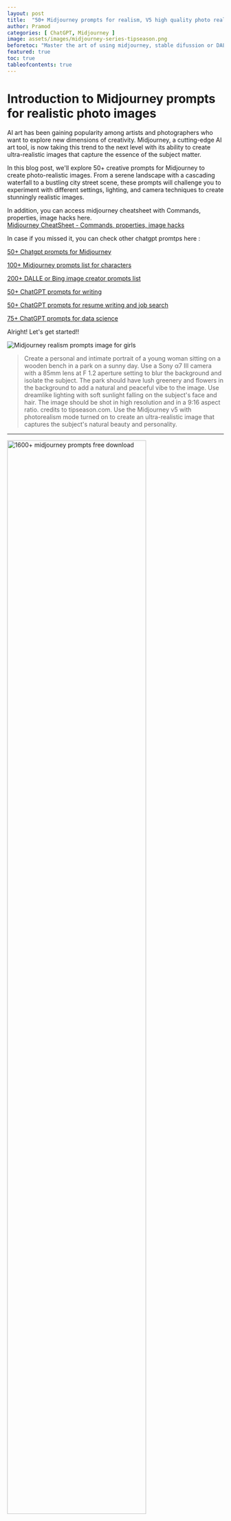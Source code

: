 ```yaml
---
layout: post
title:  "50+ Midjourney prompts for realism, V5 high quality photo realistic prompt ideas"
author: Pramod
categories: [ ChatGPT, Midjourney ]
image: assets/images/midjourney-series-tipseason.png
beforetoc: "Master the art of using midjourney, stable difussion or DALL-E-2 with creative realistic photo like images."
featured: true
toc: true
tableofcontents: true
---
```


# Introduction to Midjourney prompts for realistic photo images
AI art has been gaining popularity among artists and photographers who want to explore new dimensions of creativity.
Midjourney, a cutting-edge AI art tool, is now taking this trend to the next level with its ability to create
ultra-realistic images that capture the essence of the subject matter.

In this blog post, we'll explore 50+ creative prompts for  Midjourney to create photo-realistic images. From a
serene landscape with a cascading waterfall to a bustling city street scene, these prompts will challenge you to
experiment with different settings, lighting, and camera techniques to create stunningly realistic images.

In addition, you can access midjourney cheatsheet with Commands, properties, image hacks here.      
<a href="/midjourney-cheatsheet/"> Midjourney CheatSheet - Commands, properties, image hacks </a>

In case if you missed it, you can check other chatgpt promtps here :

[50+ Chatgpt prompts for Midjourney](/chatgpt-prompts-for-midjourney/)

[100+ Midjourney prompts list for characters](/midjourney-prompts-for-characters/)

[200+ DALLE or Bing image creator prompts list](/dalle-bing-image-prompt-ideas/)

[50+ ChatGPT prompts for writing](/chatgpt-prompts-for-writing/)

[50+ ChatGPT prompts for resume writing and job search](/chatgpt-prompts-for-resume/)

[75+ ChatGPT prompts for data science](/chatgpt-prompts-for-data-science/)

Alright! Let's get started!!

<img class="img-fluid" src="/assets/images/realism-girls.png" alt="Midjourney realism prompts image for girls">

>  Create a personal and intimate portrait of a young woman sitting on a wooden bench in a park on a sunny day. Use a Sony
α7 III camera with a 85mm lens at F 1.2 aperture setting to blur the background and isolate the subject. The park should
have lush greenery and flowers in the background to add a natural and peaceful vibe to the image. Use dreamlike lighting
with soft sunlight falling on the subject's face and hair. The image should be shot in high resolution and in a 9:16
aspect ratio. credits to tipseason.com. Use the Midjourney v5 with photorealism mode turned on to create an
ultra-realistic image that captures the subject's natural beauty and personality.
<hr>

<a href="https://etsy.me/3GUkPIH"><img src="/assets/images/midjourney-prompts-cover.jpg" alt="1600+ midjourney prompts free download" style="width:80%;"></a>
<br>
<hr>

<img class="img-fluid" src="/assets/images/realism-boy.png" alt="Midjourney prompts for photorealistic images">
> Create a realistic image of a young boy playing football in an urban park. Use a Nikon D850 DSLR camera with a 200mm
lens at F 1.2 aperture setting to isolate the subject and add a blurred backdrop of skyscrapers. The park should have a
busy street and streetlights in the background to add a sense of city life. Use dramatic lighting with sunlight and
shadows to create a dynamic image. credits to tipseason.com. Use the Midjourney v5 with photorealism mode turned on to
capture the boy's enthusiasm for the game.
<hr>


## How to generate midjourney prompts for photo realism

1. Use the latest AI model, Midjourney v5, to create photorealistic images. For example, create a portrait of a person
   that looks like a photograph, with realistic skin tones and sharp details -- v5 
2. Use a long lens, such as an 85mm, 100mm or 200mm, to isolate portrait subjects and create a shallow depth of field.
   For example, create a portrait of a person with a blurred background, making the subject stand out and appear more
   prominent with 100mm lens.
3. Use specific camera models, such as the Sony α7 III, Nikon D850 DSLR 4k or Canon EOS R5, or even the Hasselblad, to
   create high-quality images with realistic colors and details. For example, create a portrait of a person with a Sony
   α7 III camera, capturing their features and expressions with precision.
4. Use keywords such as "candid" "personal", 4k, 8k to recreate a natural and authentic look in high quality. For
   example, create an image of a person laughing with their friends in candid 8k form, capturing a genuine moment of joy
   and happiness.
5. Use a wide aperture setting, such as F 1.2, to create a blurry background and make the subject stand out. For
   example, create a portrait of a person with a blurred background of a cornfield, giving the image a dreamy and
   romantic feel.
6. Add blurry backdrop hints, such as an abandoned church or a street photo at night, to create a sense of mood and
   atmosphere. For example, create a portrait of a person with a blurred background of a city street at night, creating
   a sense of mystery and intrigue.
7. Use dreamlike lighting or dramatic lighting to create a sense of depth and contrast in the image. For example, create
   a portrait of a person with dramatic lighting, casting strong shadows and highlights on their face.
8. Create ultra-detailed images with sharp lines and textures, capturing every detail with precision. For example,
   create a portrait of a person with a detailed texture of their skin, making the image appear more realistic.
9. Create personal portraits that capture the essence of the person's character and personality. For example, create a
   portrait of a person in their natural environment, showcasing their interests and passions.
10. Use the "--testp" command to put Midjourney into photorealism mode, creating images that look like real photographs.
11. Use an aspect ratio of 9:16, which is commonly used for portrait images on social media platforms like Instagram and
    TikTok.
12. Experiment with Vermeer lighting or Rembrandt lighting, two famous oil paint artists who used atmospheric light for
    creative advantage. For example, create a portrait of a person with Vermeer lighting, creating a soft and warm glow
    that illuminates their face.

<a href="https://etsy.me/3ljbdQ3"><img src="/assets/images/chatgpt-prompts-ai-tools-1000.jpg" alt="chatgpt prompts and ai tools download" class="img-fluid"></a>

## Midjourney prompts for realism or realistic photos 
Based on above rules, here are 50+ photorealistic high quality midjourney prompts that you can try today. 

<img class="img-fluid" src="/assets/images/realism-writer.png" alt="Midjourney prompts for photorealistic images">

> A personal portrait of a writer sitting at a desk in a home office, with a blurred backdrop of bookshelves. Use a 
Hasselblad camera with a 85mm lens at F 1.2 aperture setting and soft sunlight falling on the subject to capture the
subject's creativity and intelligence. -- v5

<hr>
<img class="img-fluid" src="/assets/images/photorealistic-girl.png" alt="Midjourney prompts for photorealistic images">

> A photorealistic image of a young girl blowing bubbles in a park, with colorful flowers and a big blue sky in the
background. Shot from a close-up angle to capture the sense of playfulness and innocence.

1. Create a portrait of a middle-aged man standing on the deck of a yacht at sunset. Use a Canon EOS R5 camera with a
   100mm lens at F 1.2 aperture setting to blur the background and isolate the subject. The ocean and sunset should be
   visible in the background, with warm, golden light falling on the man's face. Use a dreamlike lighting effect to
   create a serene and peaceful image. credits to tipseason.com. Use the Midjourney v5 with photorealism mode turned on
   to capture the man's rugged yet sophisticated personality.

2. Create a realistic image of a young woman sitting on a park bench in autumn. Use a Hasselblad camera with a 85mm lens
   at F 1.2 aperture setting to blur the background and isolate the subject. The park should have colorful autumn leaves
   and trees in the background, with soft sunlight falling on the subject's face. Use a warm and inviting lighting
   effect to create a cozy and inviting image. credits to tipseason.com. Use the Midjourney v5 with photorealism mode
   turned on to capture the woman's natural beauty and grace.

3. Create a portrait of a musician playing a guitar on a stage. Use a Sony α7 III camera with a 100mm lens at F 1.2
   aperture setting to blur the background and isolate the subject. The stage should have dramatic lighting with
   spotlights and smoke to create a dynamic and engaging atmosphere. Use a Rembrandt lighting effect to highlight the
   musician's face and hands. credits to www.tipseason.com . Use the Midjourney v5 with photorealism mode turned on to capture the musician's passion
   and talent.

4. Create a realistic image of a family walking in a forest. Use a Nikon D850 DSLR camera with a 85mm lens at F 1.2
   aperture setting to blur the background and isolate the subjects. The forest should have tall trees and soft sunlight
   filtering through the leaves to create a natural and peaceful environment. Use a personal portrait style to capture
   the family's connection and love for nature. credits to tipseason.com. Use the Midjourney v5 with photorealism mode turned on to create an
   image that captures the family's joy and happiness.

5. Create a photorealistic image of a vintage motorcycle parked on a deserted road at dusk. Use a Nikon D850 DSLR 4k
   camera with a 200mm lens and F 1.2 aperture setting to isolate the motorcycle from the background and create a
   dreamlike atmosphere. prompts inspiration like tipseason.com, The road should be lined with trees and the sky should have a warm,
   orange glow to create a dramatic effect.

6. Capture the beauty of a classic French chateau in the countryside. Use a Hasselblad camera with a 100mm lens and F
   1.2 aperture setting to create a shallow depth of field and blur the background. The chateau should be surrounded by
   lush gardens and trees, with the sun setting in the distance to create a warm, golden light.

7. Create a personal portrait of a young girl playing with her pet dog in a field of wildflowers. Use a Canon EOS R5
   camera with a 85mm lens and F 1.2 aperture setting to create a shallow depth of field and blur the background.
   credits to tipseason.com. The field should be filled with colorful wildflowers and the sun should be shining bright
   to create a warm, summery atmosphere.

8. Capture the beauty of a rugged coastline at sunset. Use a Sony α7 III camera with a 100mm lens and F 1.2 aperture
setting to isolate the subject and create a dreamlike atmosphere. The coastline should have rocky cliffs and crashing
waves, with the sun setting in the distance to create a warm, golden light.

9. Create a photorealistic image of a majestic African elephant in its natural habitat. Use a Nikon D850 DSLR 4k camera
with a 200mm lens and F 1.2 aperture setting to create a shallow depth of field and blur the background. The elephant
should be in a grassy savanna, with a warm, orange glow from the setting sun to create a dramatic effect.

10. A candid shot of a young couple sitting on a park bench, with the focus on the couple and the background blurred
    out. Use a Canon EOS R5 camera with a 100mm lens at F 1.2 aperture setting to capture the intimacy of the moment.
11. A portrait of a musician playing a guitar on a street at night, with a blurry backdrop of city lights. Use a Nikon
    D850 DSLR 4k camera with a 200mm lens and dreamlike lighting to capture the passion and emotion of the performance.
12. A personal portrait of a senior citizen sitting on a rocking chair on a porch, with a blurred backdrop of a
    cornfield. Use a Hasselblad camera with a 85mm lens at F 1.2 aperture setting and natural lighting to capture the
    subject's character and wisdom.
13. A close-up portrait of a baby with soft lighting and a blurred backdrop of a nursery. Use a Sony α7 III camera with
    a 100mm lens at F 1.2 aperture setting to capture the innocence and beauty of the subject.
14. A portrait of a young athlete practicing yoga on a beach at sunrise, with dreamlike lighting and a blurry backdrop
    of the ocean. credits to tipseason.com. Use a Canon EOS R5 camera with a 85mm lens at F 1.2 aperture setting to
    capture the strength and grace of the subject.
15. A candid portrait of a street artist painting a mural on a brick wall, with a blurry backdrop of the cityscape. Use
    a Nikon D850 DSLR 4k camera with a 200mm lens and dramatic lighting to capture the passion and creativity of the
    artist.
16. A personal portrait of a fashion model sitting on a velvet couch, with a blurred backdrop of a grand staircase. Use
    a Hasselblad camera with a 100mm lens at F 1.2 aperture setting and dreamlike lighting to capture the subject's
    beauty and elegance.
17. A portrait of a couple sitting in a coffee shop, with a blurry backdrop of the coffeehouse and its patrons. Use a
    Sony α7 III camera with a 85mm lens at F 1.2 aperture setting and natural lighting to capture the intimacy and
    warmth of the moment.
18. A candid portrait of a chef cooking in a kitchen, with a blurry backdrop of the restaurant's dining room. Use a
    Canon EOS R5 camera with a 100mm lens at F 1.2 aperture setting and ultra-detailed lighting to capture the subject's
    passion and skill.
19. A photorealistic image of a young boy playing in a park on a sunny day, surrounded by trees and grass, with a soccer
    ball at his feet and a big smile on his face. Shot from a low angle to capture the sense of playfulness and joy.
20. A realistic image of a winter landscape, with snow-covered trees, a frozen lake, and a cozy cabin in the distance.
    Shot during the golden hour to capture the warmth of the setting sun on the snow.
21. A photorealistic image of a woman sitting at a desk in her home office, surrounded by books and papers, with a cup
    of coffee in hand and a laptop open in front of her. Shot from a high angle to capture the sense of focus and
    productivity.
22. A realistic image of a sunset on the beach, with warm orange and pink tones in the sky, and waves gently lapping at
    the shore. Shot from a low angle to capture the sense of peace and tranquility.
23. A photorealistic image of a chef preparing a dish in a busy kitchen, with steam rising from the pots and pans, and
    colorful ingredients spread out on the counter. Shot from a close-up angle to capture the sense of action and
    intensity.
24. A realistic image of a young couple holding hands and walking through a beautiful garden, with flowers in full bloom
    all around them. Shot during the springtime to capture the sense of new beginnings and growth.
25. A photorealistic image of a majestic eagle in flight, with its wings spread wide and the wind rushing through its
    feathers. Shot from a bird's-eye view to capture the sense of freedom and power.
26. A realistic image of a busy city street at night, with neon lights and bustling crowds of people. Shot from a high
    angle to capture the sense of energy and excitement.
27. A photorealistic image of a lone hiker trekking through a mountainous landscape, with snow-capped peaks in the
    distance and a backpack slung over their shoulder. Shot from a wide angle to capture the sense of adventure and
    exploration.
28. A realistic image of a classic car cruising down a scenic coastal road, with the sun setting behind it and the ocean
    stretching out to the horizon. Shot from a low angle to capture the sense of nostalgia and beauty.
29. A photorealistic image of a family gathered around a dining table for a holiday meal, with a big turkey in the
    center and colorful decorations all around. Shot from a high angle to capture the sense of togetherness and
    celebration.
30. A realistic image of a vintage train station, with a steam locomotive puffing away in the background and passengers
    bustling about. Shot from a low angle to capture the sense of grandeur and nostalgia.
31. A photorealistic image of a woman walking through a busy market, with vendors selling colorful fruits and vegetables
    all around. Shot from a close-up angle to capture the sense of texture and vibrancy.
32. A realistic image of a small town in autumn, with colorful leaves falling from the trees and a cozy coffee shop in
    the distance. Shot from a high angle to capture the sense of charm and warmth.
33. A photorealistic image of a young athlete mid-sprint on a track, with sweat on their brow and determination in their
    eyes. Shot from a low angle to capture the sense of energy and motion.
34. A realistic image of a quiet bookshop on a rainy day, with books stacked high and a warm fire in the fireplace. Shot
    from a close-up angle to capture the sense of coziness and relaxation.
35. A photorealistic image of a young couple dancing in a ballroom, with elegant attire and romantic lighting. Shot from
    a high angle to capture the sense of grace and beauty.
36. A realistic image of a scientist in a laboratory, surrounded by test tubes and microscopes, conducting experiments.
    Shot from a close-up angle to capture the sense of precision and curiosity.
37. A photorealistic image of a beautiful garden with a koi pond, with colorful flowers blooming all around and fish
    swimming in the water. Shot from a wide angle to capture the sense of serenity and tranquility.
38. A realistic image of a young child running through a sprinkler on a hot summer day, with water droplets flying all
    around. Shot from a low angle to capture the sense of joy and freedom.
39. A photorealistic image of a woman playing guitar on a rooftop terrace, with a beautiful city skyline in the
    background. Shot during the golden hour to capture the warmth of the setting sun.
40. A realistic image of a quiet church on a peaceful Sunday morning, with sunlight streaming through stained-glass
    windows and hymns being sung. Shot from a high angle to capture the sense of reverence and spirituality.
41. A photorealistic image of a couple on a romantic gondola ride through the canals of Venice, with colorful buildings
    lining the waterways. Shot from a low angle to capture the sense of intimacy and beauty.
42. A realistic image of a farmer working in a sun-kissed field, with crops growing all around and a bright blue sky
    above. Shot from a wide angle to capture the sense of hard work and dedication.
43. A realistic image of a man and his dog going for a walk in a snowy park, with trees covered in snow and icicles
    hanging from the branches. Shot from a low angle to capture the sense of companionship and warmth.
44. A photorealistic image of a beautiful beach with crystal-clear water, with palm trees swaying in the breeze and
    colorful umbrellas scattered about. Shot from a wide angle to capture the sense of relaxation and paradise.
45. A realistic image of a musician playing a piano in a grand concert hall, with elegant decor and a captive audience.
    Shot from a close-up angle to capture the sense of passion and talent.
46. A photorealistic image of a couple watching a sunset on a beach, with soft waves lapping at their feet and warm sand
    between their toes. Shot from a low angle to capture the sense of romance and beauty.
47. A realistic image of a group of friends hiking in a forest, with tall trees all around and a beautiful waterfall in
    the distance. Shot from a high angle to capture the sense of adventure and camaraderie.
48. A photorealistic image of a family playing board games on a cozy rug in front of a fireplace, with colorful board
    pieces and warm blankets. Shot from a close-up angle to capture the sense of togetherness and relaxation.
49. A realistic image of a couple enjoying a hot air balloon ride at sunrise, with beautiful vistas of rolling hills and
    a cityscape in the distance. Shot from a wide angle to capture the sense of awe and wonder.
50. A photorealistic image of a young girl taking a ballet lesson in a studio, with beautiful lighting and elegant
    poses. Shot from a close-up angle to capture the sense of grace and beauty.
51. A realistic image of a group of teenagers playing basketball in an inner-city park, with graffiti-covered walls and
    a sense of urban grittiness. Shot from a low angle to capture the sense of intensity and determination.
52. A photorealistic image of a couple enjoying a picnic on a hillside, with colorful flowers and beautiful scenery in
    the background. Shot from a wide angle to capture the sense of romance and beauty.

## Conclusion

In conclusion, the world of AI art is constantly evolving, and tools like Midjourney are making it easier than ever to
create photo-realistic images that capture the essence of the subject matter. From natural landscapes to bustling city
streets, the creative prompts we explored in this blog post demonstrate the incredible potential of AI art to push the
boundaries of creativity.

While some may argue that AI art lacks the emotional depth of traditional art, it's clear that tools like Midjourney are
allowing artists and photographers to express themselves in new and exciting ways. By experimenting with different
camera techniques, lighting, and settings, we can create images that are not only stunningly realistic but also uniquely
creative.

If you enjoyed this post, we encourage you to share it with your friends and followers on social media and following us
on twitter @thetipseason And if you want to stay up-to-date on the latest trends in generative art and AI, be sure to
follow our newsletter for more tips, tricks, and insights. Thanks for reading, and happy creating!





